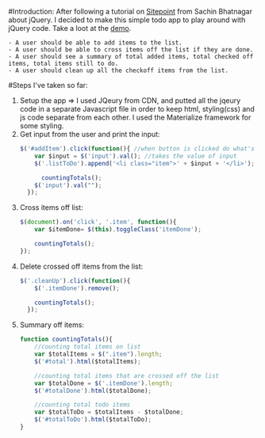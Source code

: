 #Introduction:
After following a tutorial on [Sitepoint](https://www.sitepoint.com/premium/courses/introduction-to-jquery-2884)
from Sachin Bhatnagar about jQuery. I decided to make this simple todo app to play around with jQuery code. Take a loot at the [demo](http://todoapp-jquery.bitballoon.com/).

    - A user should be able to add items to the list.
    - A user should be able to cross items off the list if they are done.
    - A user should see a summary of total added items, total checked off items, total items still to do.
    - A user should clean up all the checkoff items from the list.
    
#Steps I've taken so far:
1.  Setup the app => I used JQeury from CDN, and putted all the jqeury code in a separate Javascript file in order to keep html, styling(css) and js code separate from each other. I used the Materialize framework for some styling.
2.  Get input from the user and print the input: 
    ```javascript
    $('#addItem').click(function(){ //when button is clicked do what's in the function
        var $input = $('input').val(); //takes the value of input
        $('.listToDo').append('<li class="item">' + $input + '</li>'); //appends the value of input to .listToDo as an input with a checkbox

          countingTotals();
        $('input').val("");
      });
    ```
3.  Cross items off list:
    ```javascript
    $(document).on('click', '.item', function(){
        var $itemDone= $(this).toggleClass('itemDone');

        countingTotals();
    });
    ```
4.  Delete crossed off items from the list:
    ```javascript
    $('.cleanUp').click(function(){
        $('.itemDone').remove();

        countingTotals();
      });
    ```
5.  Summary off items:
    ```javascript
    function countingTotals(){
        //counting total items on list
        var $totalItems = $(".item").length;
        $('#total').html($totalItems);

        //counting total items that are crossed off the list
        var $totalDone = $('.itemDone').length;
        $('#totalDone').html($totalDone);

        //counting total todo items
        var $totalToDo = $totalItems - $totalDone;
        $('#totalToDo').html($totalToDo);
    }
    ```
